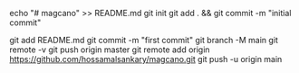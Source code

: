 echo "# magcano" >> README.md
git init
git add . && git commit -m "initial commit"

git add README.md
git commit -m "first commit"
git branch -M main
git remote -v
git push origin master
git remote add origin https://github.com/hossamalsankary/magcano.git
git push -u origin main